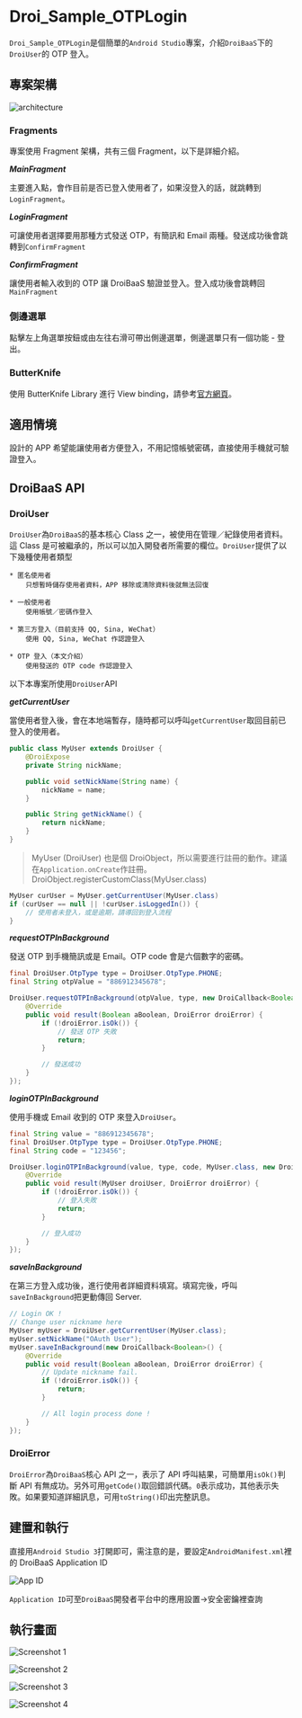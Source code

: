 # Droi\_Sample\_OTPLogin

`Droi_Sample_OTPLogin`是個簡單的`Android Studio`專案，介紹`DroiBaaS`下的`DroiUser`的 OTP 登入。

## 專案架構

![architecture][img_arch]

### Fragments

專案使用 Fragment 架構，共有三個 Fragment，以下是詳細介紹。

***MainFragment***

主要進入點，會作目前是否已登入使用者了，如果沒登入的話，就跳轉到`LoginFragment`。

***LoginFragment***

可讓使用者選擇要用那種方式發送 OTP，有簡訊和 Email 兩種。發送成功後會跳轉到`ConfirmFragment`

***ConfirmFragment***

讓使用者輸入收到的 OTP 讓 DroiBaaS 驗證並登入。登入成功後會跳轉回 `MainFragment`

### 側邊選單

點擊左上角選單按鈕或由左往右滑可帶出側邊選單，側邊選單只有一個功能 - 登出。

### ButterKnife

使用 ButterKnife Library 進行 View binding，請參考[官方網頁][link_bk]。

[img_arch]: ./doc/img/img_arch.png
[link_bk]: http://jakewharton.github.io/butterknife/

## 適用情境

設計的 APP 希望能讓使用者方便登入，不用記憶帳號密碼，直接使用手機就可驗證登入。

## DroiBaaS API

### DroiUser

`DroiUser`為`DroiBaaS`的基本核心 Class 之一，被使用在管理／紀錄使用者資料。這 Class 是可被繼承的，所以可以加入開發者所需要的欄位。`DroiUser`提供了以下幾種使用者類型

	* 匿名使用者
		只想暫時儲存使用者資料，APP 移除或清除資料後就無法回復
		
	* 一般使用者
		使用帳號／密碼作登入
		
	* 第三方登入（目前支持 QQ, Sina, WeChat）
		使用 QQ, Sina, WeChat 作認證登入
		
	* OTP 登入（本文介紹）
		使用發送的 OTP code 作認證登入
		
以下本專案所使用`DroiUser`API

***getCurrentUser***

當使用者登入後，會在本地端暫存，隨時都可以呼叫`getCurrentUser`取回目前已登入的使用者。

``` java
public class MyUser extends DroiUser {
    @DroiExpose
    private String nickName;

    public void setNickName(String name) {
        nickName = name;
    }

    public String getNickName() {
        return nickName;
    }
}
```

> MyUser (DroiUser) 也是個 DroiObject，所以需要進行註冊的動作。建議在`Application.onCreate`作註冊。
> DroiObject.registerCustomClass(MyUser.class)

``` java
MyUser curUser = MyUser.getCurrentUser(MyUser.class)
if (curUser == null || !curUser.isLoggedIn()) {
	// 使用者未登入，或是逾期，請導回到登入流程
}
```

***requestOTPInBackground***

發送 OTP 到手機簡訊或是 Email。OTP code 會是六個數字的密碼。

``` java
final DroiUser.OtpType type = DroiUser.OtpType.PHONE;
final String otpValue = "886912345678";

DroiUser.requestOTPInBackground(otpValue, type, new DroiCallback<Boolean>() {
    @Override
    public void result(Boolean aBoolean, DroiError droiError) {
        if (!droiError.isOk()) {
            // 發送 OTP 失敗
            return;
        }

        // 發送成功
    }
});
```

***loginOTPInBackground***

使用手機或 Email 收到的 OTP 來登入`DroiUser`。

``` java
final String value = "886912345678";
final DroiUser.OtpType type = DroiUser.OtpType.PHONE;
final String code = "123456";

DroiUser.loginOTPInBackground(value, type, code, MyUser.class, new DroiCallback<MyUser>() {
    @Override
    public void result(MyUser droiUser, DroiError droiError) {
        if (!droiError.isOk()) {
            // 登入失敗
            return;
        }

        // 登入成功
    }
});
```

***saveInBackground***

在第三方登入成功後，進行使用者詳細資料填寫。填寫完後，呼叫`saveInBackground`把更動傳回 Server.

``` java
// Login OK !
// Change user nickname here
MyUser myUser = DroiUser.getCurrentUser(MyUser.class);
myUser.setNickName("OAuth User");
myUser.saveInBackground(new DroiCallback<Boolean>() {
    @Override
    public void result(Boolean aBoolean, DroiError droiError) {
        // Update nickname fail.
        if (!droiError.isOk()) {
            return;
        }

        // All login process done !
    }
});
```

### DroiError

`DroiError`為`DroiBaaS`核心 API 之一，表示了 API 呼叫結果，可簡單用`isOk()`判斷 API 有無成功。另外可用`getCode()`取回錯誤代碼。`0`表示成功，其他表示失敗。如果要知道詳細訊息，可用`toString()`印出完整訊息。

## 建置和執行

直接用`Android Studio 3`打開即可，需注意的是，要設定`AndroidManifest.xml`裡的 DroiBaaS Application ID

![App ID][img_app_id]

`Application ID`可至`DroiBaaS`開發者平台中的應用設置->安全密鑰裡查詢

[img_app_id]: ./doc/img/img_app_id.png
[img_web_app_id]: ./doc/img/img_web_app_id.png

## 執行畫面

![Screenshot 1][img_screen1]

![Screenshot 2][img_screen2]

![Screenshot 3][img_screen3]

![Screenshot 4][img_screen4]

[img_screen1]: ./doc/img/screen1.png
[img_screen2]: ./doc/img/screen2.png
[img_screen3]: ./doc/img/screen3.png
[img_screen4]: ./doc/img/screen4.png